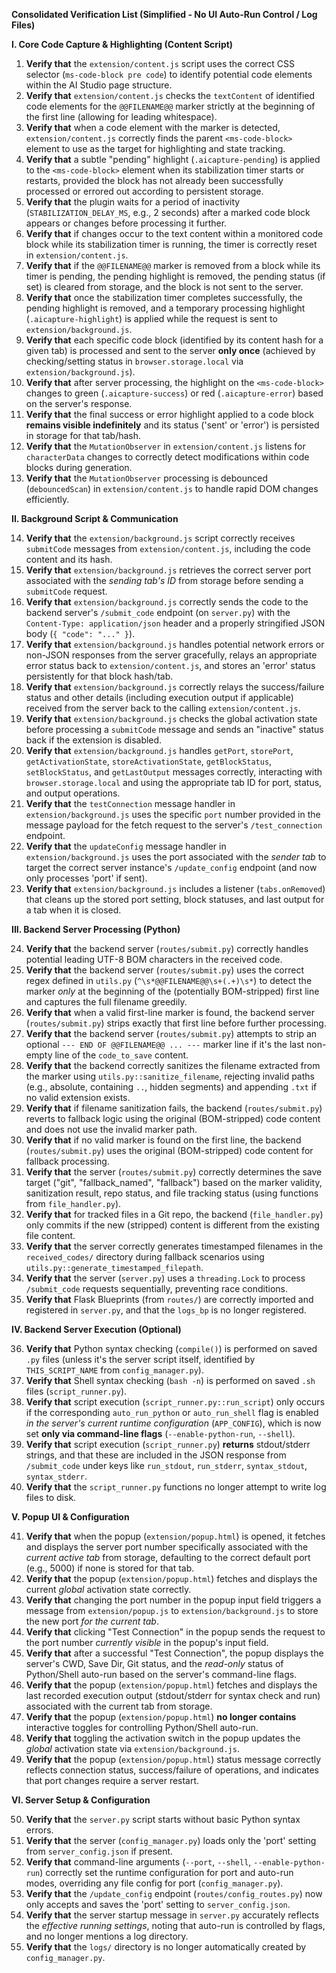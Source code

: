**Consolidated Verification List (Simplified - No UI Auto-Run Control / Log Files)**

**I. Core Code Capture & Highlighting (Content Script)**

1.  **Verify that** the `extension/content.js` script uses the correct CSS selector (`ms-code-block pre code`) to identify potential code elements within the AI Studio page structure.
2.  **Verify that** `extension/content.js` checks the `textContent` of identified code elements for the `@@FILENAME@@` marker strictly at the beginning of the first line (allowing for leading whitespace).
3.  **Verify that** when a code element with the marker is detected, `extension/content.js` correctly finds the parent `<ms-code-block>` element to use as the target for highlighting and state tracking.
4.  **Verify that** a subtle "pending" highlight (`.aicapture-pending`) is applied to the `<ms-code-block>` element when its stabilization timer starts or restarts, provided the block has not already been successfully processed or errored out according to persistent storage.
5.  **Verify that** the plugin waits for a period of inactivity (`STABILIZATION_DELAY_MS`, e.g., 2 seconds) after a marked code block appears or changes before processing it further.
6.  **Verify that** if changes occur to the text content within a monitored code block while its stabilization timer is running, the timer is correctly reset in `extension/content.js`.
7.  **Verify that** if the `@@FILENAME@@` marker is removed from a block while its timer is pending, the pending highlight is removed, the pending status (if set) is cleared from storage, and the block is not sent to the server.
8.  **Verify that** once the stabilization timer completes successfully, the pending highlight is removed, and a temporary processing highlight (`.aicapture-highlight`) is applied while the request is sent to `extension/background.js`.
9.  **Verify that** each specific code block (identified by its content hash for a given tab) is processed and sent to the server **only once** (achieved by checking/setting status in `browser.storage.local` via `extension/background.js`).
10. **Verify that** after server processing, the highlight on the `<ms-code-block>` changes to green (`.aicapture-success`) or red (`.aicapture-error`) based on the server's response.
11. **Verify that** the final success or error highlight applied to a code block **remains visible indefinitely** and its status ('sent' or 'error') is persisted in storage for that tab/hash.
12. **Verify that** the `MutationObserver` in `extension/content.js` listens for `characterData` changes to correctly detect modifications within code blocks during generation.
13. **Verify that** the `MutationObserver` processing is debounced (`debouncedScan`) in `extension/content.js` to handle rapid DOM changes efficiently.

**II. Background Script & Communication**

14. **Verify that** the `extension/background.js` script correctly receives `submitCode` messages from `extension/content.js`, including the code content and its hash.
15. **Verify that** `extension/background.js` retrieves the correct server port associated with the *sending tab's ID* from storage before sending a `submitCode` request.
16. **Verify that** `extension/background.js` correctly sends the code to the backend server's `/submit_code` endpoint (on `server.py`) with the `Content-Type: application/json` header and a properly stringified JSON body (`{ "code": "..." }`).
17. **Verify that** `extension/background.js` handles potential network errors or non-JSON responses from the server gracefully, relays an appropriate error status back to `extension/content.js`, and stores an 'error' status persistently for that block hash/tab.
18. **Verify that** `extension/background.js` correctly relays the success/failure status and other details (including execution output if applicable) received from the server back to the calling `extension/content.js`.
19. **Verify that** `extension/background.js` checks the global activation state before processing a `submitCode` message and sends an "inactive" status back if the extension is disabled.
20. **Verify that** `extension/background.js` handles `getPort`, `storePort`, `getActivationState`, `storeActivationState`, `getBlockStatus`, `setBlockStatus`, and `getLastOutput` messages correctly, interacting with `browser.storage.local` and using the appropriate tab ID for port, status, and output operations.
21. **Verify that** the `testConnection` message handler in `extension/background.js` uses the specific `port` number provided in the message payload for the fetch request to the server's `/test_connection` endpoint.
22. **Verify that** the `updateConfig` message handler in `extension/background.js` uses the port associated with the *sender tab* to target the correct server instance's `/update_config` endpoint (and now only processes 'port' if sent).
23. **Verify that** `extension/background.js` includes a listener (`tabs.onRemoved`) that cleans up the stored port setting, block statuses, and last output for a tab when it is closed.

**III. Backend Server Processing (Python)**

24. **Verify that** the backend server (`routes/submit.py`) correctly handles potential leading UTF-8 BOM characters in the received code.
25. **Verify that** the backend server (`routes/submit.py`) uses the correct regex defined in `utils.py` (`^\s*@@FILENAME@@\s+(.+)\s*`) to detect the marker *only* at the beginning of the (potentially BOM-stripped) first line and captures the full filename greedily.
26. **Verify that** when a valid first-line marker is found, the backend server (`routes/submit.py`) strips exactly that first line before further processing.
27. **Verify that** the backend server (`routes/submit.py`) attempts to strip an optional `--- END OF @@FILENAME@@ ... ---` marker line if it's the last non-empty line of the `code_to_save` content.
28. **Verify that** the backend correctly sanitizes the filename extracted from the marker using `utils.py::sanitize_filename`, rejecting invalid paths (e.g., absolute, containing `..`, hidden segments) and appending `.txt` if no valid extension exists.
29. **Verify that** if filename sanitization fails, the backend (`routes/submit.py`) reverts to fallback logic using the original (BOM-stripped) code content and does not use the invalid marker path.
30. **Verify that** if no valid marker is found on the first line, the backend (`routes/submit.py`) uses the original (BOM-stripped) code content for fallback processing.
31. **Verify that** the server (`routes/submit.py`) correctly determines the save target ("git", "fallback_named", "fallback") based on the marker validity, sanitization result, repo status, and file tracking status (using functions from `file_handler.py`).
32. **Verify that** for tracked files in a Git repo, the backend (`file_handler.py`) only commits if the new (stripped) content is different from the existing file content.
33. **Verify that** the server correctly generates timestamped filenames in the `received_codes/` directory during fallback scenarios using `utils.py::generate_timestamped_filepath`.
34. **Verify that** the server (`server.py`) uses a `threading.Lock` to process `/submit_code` requests sequentially, preventing race conditions.
35. **Verify that** Flask Blueprints (from `routes/`) are correctly imported and registered in `server.py`, and that the `logs_bp` is no longer registered.

**IV. Backend Server Execution (Optional)**

36. **Verify that** Python syntax checking (`compile()`) is performed on saved `.py` files (unless it's the server script itself, identified by `THIS_SCRIPT_NAME` from `config_manager.py`).
37. **Verify that** Shell syntax checking (`bash -n`) is performed on saved `.sh` files (`script_runner.py`).
38. **Verify that** script execution (`script_runner.py::run_script`) only occurs if the corresponding `auto_run_python` or `auto_run_shell` flag is enabled *in the server's current runtime configuration* (`APP_CONFIG`), which is now set **only via command-line flags** (`--enable-python-run`, `--shell`).
39. **Verify that** script execution (`script_runner.py`) **returns** stdout/stderr strings, and that these are included in the JSON response from `/submit_code` under keys like `run_stdout`, `run_stderr`, `syntax_stdout`, `syntax_stderr`.
40. **Verify that** the `script_runner.py` functions no longer attempt to write log files to disk.

**V. Popup UI & Configuration**

41. **Verify that** when the popup (`extension/popup.html`) is opened, it fetches and displays the server port number specifically associated with the *current active tab* from storage, defaulting to the correct default port (e.g., 5000) if none is stored for that tab.
42. **Verify that** the popup (`extension/popup.html`) fetches and displays the current *global* activation state correctly.
43. **Verify that** changing the port number in the popup input field triggers a message from `extension/popup.js` to `extension/background.js` to store the new port *for the current tab*.
44. **Verify that** clicking "Test Connection" in the popup sends the request to the port number *currently visible* in the popup's input field.
45. **Verify that** after a successful "Test Connection", the popup displays the server's CWD, Save Dir, Git status, and the *read-only* status of Python/Shell auto-run based on the server's command-line flags.
46. **Verify that** the popup (`extension/popup.html`) fetches and displays the last recorded execution output (stdout/stderr for syntax check and run) associated with the current tab from storage.
47. **Verify that** the popup (`extension/popup.html`) **no longer contains** interactive toggles for controlling Python/Shell auto-run.
48. **Verify that** toggling the activation switch in the popup updates the *global* activation state via `extension/background.js`.
49. **Verify that** the popup (`extension/popup.html`) status message correctly reflects connection status, success/failure of operations, and indicates that port changes require a server restart.

**VI. Server Setup & Configuration**

50. **Verify that** the `server.py` script starts without basic Python syntax errors.
51. **Verify that** the server (`config_manager.py`) loads only the 'port' setting from `server_config.json` if present.
52. **Verify that** command-line arguments (`--port`, `--shell`, `--enable-python-run`) correctly set the runtime configuration for port and auto-run modes, overriding any file config for port (`config_manager.py`).
53. **Verify that** the `/update_config` endpoint (`routes/config_routes.py`) now only accepts and saves the 'port' setting to `server_config.json`.
54. **Verify that** the server startup message in `server.py` accurately reflects the *effective running settings*, noting that auto-run is controlled by flags, and no longer mentions a log directory.
55. **Verify that** the `logs/` directory is no longer automatically created by `config_manager.py`.

